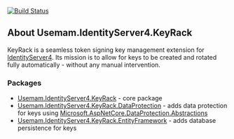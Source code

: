 [![Build Status](https://dev.azure.com/useinm/Usemam.IdentityServer4.KeyRack/_apis/build/status/usemam.Usemam.IdentityServer4.KeyRack?branchName=master)](https://dev.azure.com/useinm/Usemam.IdentityServer4.KeyRack/_build/latest?definitionId=4&branchName=master)
## About Usemam.IdentityServer4.KeyRack
KeyRack is a seamless token signing key management extension for [IdentityServer4](https://github.com/IdentityServer/IdentityServer4). Its mission is to allow for keys to be created and rotated fully automatically - without any manual intervention.

### Packages
- [Usemam.IdentityServer4.KeyRack](https://www.nuget.org/packages/Usemam.IdentityServer4.KeyRack/) - core package
- [Usemam.IdentityServer4.KeyRack.DataProtection](https://www.nuget.org/packages/Usemam.IdentityServer4.KeyRack.DataProtection/) - adds data protection for keys using [Microsoft.AspNetCore.DataProtection.Abstractions](https://www.nuget.org/packages/Microsoft.AspNetCore.DataProtection.Abstractions/)
- [Usemam.IdentityServer4.KeyRack.EntityFramework](https://www.nuget.org/packages/Usemam.IdentityServer4.KeyRack.EntityFramework/) - adds database persistence for keys
